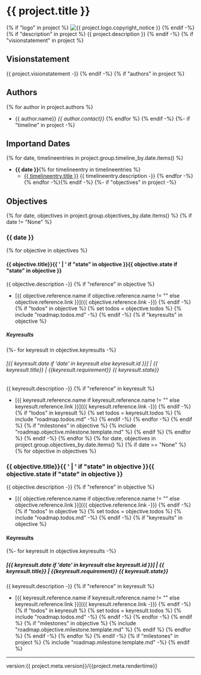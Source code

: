 # {{ project.title }}
{% if "logo" in project %}
<img src="{{ project.logo.filename }}" alt="{{ project.logo.copyright_notice }}"/>
{% endif -%}
{% if "description" in project %}
{{ project.description }}
{% endif -%}
{% if "visionstatement" in project %}
## Visionstatement
{{ project.visionstatement -}}
{% endif -%}
{% if "authors" in project %}
## Authors
{% for author in project.authors %}
- {{ author.name}} *{{ author.contact}}*
{% endfor %}
{% endif -%}
{%- if "timeline" in project -%}
## Importand Dates
{% for date, timelineentries in project.group.timeline_by.date.items() %}
- **{{ date }}**{% for timelineentry in timelineentries %}
    - <u>{{ timelineentry.title }}</u>
      {{ timelineentry.description -}}
{% endfor -%}
{% endfor -%}{% endif -%}
{%- if "objectives" in project -%}
## Objectives
{% for date, objectives in project.group.objectives_by.date.items() %}
{% if date != "None" %}
### {{ date }}
{% for objective in objectives %}
#### {{ objective.title}}{{ ' | ' if "state" in objective }}{{ objective.state if "state" in objective }}
{{ objective.description -}}
{% if "reference" in objective %}
- [{{ objective.reference.name if objective.reference.name != "" else objective.reference.link }}]({{ objective.reference.link -}})
{% endif -%}
{% if "todos" in objective %}
{% set todos = objective.todos %}
{% include "roadmap.todos.md" -%}
{% endif -%}
{% if "keyresults" in objective %}
##### Keyresults
{%- for keyresult in objective.keyresults -%}
###### [{{ keyresult.date if 'date' in keyresult else keyresult.id  }}] | {{ keyresult.title}} | {{keyresult.requirement}} {{ keyresult.state}}
{{ keyresult.description -}}
{% if "reference" in keyresult %}
- [{{ keyresult.reference.name if keyresult.reference.name != "" else keyresult.reference.link }}]({{ keyresult.reference.link -}})
{% endif -%}
{% if "todos" in keyresult %}
{% set todos = keyresult.todos %}
{% include "roadmap.todos.md" -%}
{% endif -%}
{% endfor -%}
{% endif %}
{% if "milestones" in objective %}
{% include "roadmap.objective.milestone.template.md" %}
{% endif %}
{% endfor %}
{% endif -%}
{% endfor %}
{% for date, objectives in project.group.objectives_by.date.items() %}
{% if date == "None" %}
{% for objective in objectives %}
### {{ objective.title}}{{ ' | ' if "state" in objective }}{{ objective.state if "state" in objective }}
{{ objective.description -}}
{% if "reference" in objective %}
- [{{ objective.reference.name if objective.reference.name != "" else objective.reference.link }}]({{ objective.reference.link -}})
{% endif -%}
{% if "todos" in objective %}
{% set todos = objective.todos %}
{% include "roadmap.todos.md" -%}
{% endif -%}
{% if "keyresults" in objective %}
#### Keyresults
{%- for keyresult in objective.keyresults -%}
##### [{{ keyresult.date if 'date' in keyresult else keyresult.id  }}] | {{ keyresult.title}} | {{keyresult.requirement}} {{ keyresult.state}}
{{ keyresult.description -}}
{% if "reference" in keyresult %}
- [{{ keyresult.reference.name if keyresult.reference.name != "" else keyresult.reference.link }}]({{ keyresult.reference.link -}})
{% endif -%}
{% if "todos" in keyresult %}
{% set todos = keyresult.todos %}
{% include "roadmap.todos.md" -%}
{% endif -%}
{% endfor -%}
{% endif %}
{% if "milestones" in objective %}
{% include "roadmap.objective.milestone.template.md" %}
{% endif %}
{% endfor %}
{% endif -%}
{% endfor %}
{% endif -%}
{% if "milestones" in project %}
{% include "roadmap.milestone.template.md" -%}
{% endif %}

---
version:{{ project.meta.version}}/{{project.meta.rendertime}}